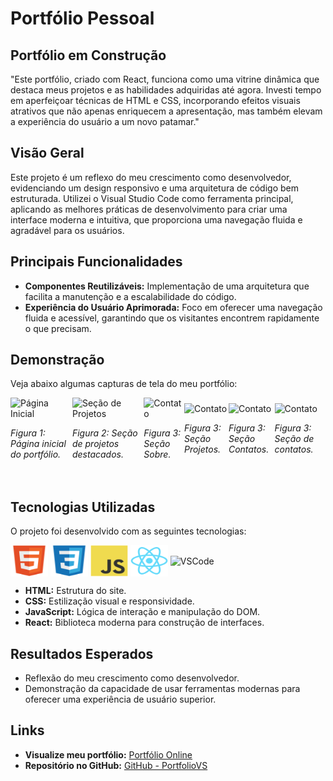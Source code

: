 # Portfólio Pessoal

## Portfólio em Construção

"Este portfólio, criado com React, funciona como uma vitrine dinâmica que destaca meus projetos e as habilidades adquiridas até agora. Investi tempo em aperfeiçoar técnicas de HTML e CSS, incorporando efeitos visuais atrativos que não apenas enriquecem a apresentação, mas também elevam a experiência do usuário a um novo patamar."

## Visão Geral

Este projeto é um reflexo do meu crescimento como desenvolvedor, evidenciando um design responsivo e uma arquitetura de código bem estruturada. Utilizei o Visual Studio Code como ferramenta principal, aplicando as melhores práticas de desenvolvimento para criar uma interface moderna e intuitiva, que proporciona uma navegação fluida e agradável para os usuários.

## Principais Funcionalidades

- **Componentes Reutilizáveis:** Implementação de uma arquitetura que facilita a manutenção e a escalabilidade do código.
- **Experiência do Usuário Aprimorada:** Foco em oferecer uma navegação fluida e acessível, garantindo que os visitantes encontrem rapidamente o que precisam.

## Demonstração

Veja abaixo algumas capturas de tela do meu portfólio:

<div style="display: flex; align-items: center; justify-content: center;">
    <div style="margin-bottom: 20px;">
        <img src="https://github.com/user-attachments/assets/46be5d75-c67c-4bcb-8147-3014bbd72ef2" alt="Página Inicial" width="200" height="350">
        <p><em>Figura 1: Página inicial do portfólio.</em></p>
    </div>
    <div style="margin-bottom: 20px;">
        <img src="https://github.com/user-attachments/assets/41890426-560b-4bed-982d-5220b55f3901" alt="Seção de Projetos" width="200" height="350">
        <p><em>Figura 2: Seção de projetos destacados.</em></p>
    </div>

   <div style="margin-bottom: 20px;">
        <img src="https://github.com/user-attachments/assets/d8b06229-483d-47c7-a5ee-a7287d401ec7" alt="Contato" width="200" height="350">
        <p><em>Figura 3: Seção Sobre.</em></p>
    </div>
    <div style="margin-bottom: 20px;">
        <img src="https://github.com/user-attachments/assets/f4bc1d25-86d7-4b22-a3ea-dfba9e3ad190" alt="Contato" width="200" height="350">
        <p><em>Figura 3: Seção Projetos.</em></p>
    </div>
    <div style="margin-bottom: 20px;">
        <img src="https://github.com/user-attachments/assets/884f2f12-3868-48a8-9f09-58528387ce37" alt="Contato" width="200" height="350">
        <p><em>Figura 3: Seção Contatos.</em></p>
    </div>
    <div style="margin-bottom: 20px;">
        <img src="https://github.com/user-attachments/assets/f4a37990-6f4f-4979-aefc-464c8351c57f" alt="Contato" width="200" height="350">
        <p><em>Figura 3: Seção de contatos.</em></p>
    </div>
</div>

## Tecnologias Utilizadas

O projeto foi desenvolvido com as seguintes tecnologias:
<div style="display: inline_block">
  <img align="center" alt="HTML" height="50" width="60" src="https://raw.githubusercontent.com/devicons/devicon/master/icons/html5/html5-original.svg">
  <img align="center" alt="CSS" height="50" width="60" src="https://raw.githubusercontent.com/devicons/devicon/master/icons/css3/css3-original.svg">
  <img align="center" alt="JavaScript" height="50" width="60" src="https://raw.githubusercontent.com/devicons/devicon/master/icons/javascript/javascript-original.svg">
  <img align="center" alt="React" height="50" width="60" src="https://raw.githubusercontent.com/devicons/devicon/master/icons/react/react-original.svg">
  <img align="center" alt="VSCode" height="50" width="60" src="https://cdn.jsdelivr.net/gh/devicons/devicon@latest/icons/vscode/vscode-original.svg">
</div>

- **HTML:** Estrutura do site.
- **CSS:** Estilização visual e responsividade.
- **JavaScript:** Lógica de interação e manipulação do DOM.
- **React:** Biblioteca moderna para construção de interfaces.

## Resultados Esperados

- Reflexão do meu crescimento como desenvolvedor.
- Demonstração da capacidade de usar ferramentas modernas para oferecer uma experiência de usuário superior.

## Links

- **Visualize meu portfólio:** [Portfólio Online](https://portfoliovcs.netlify.app/)
- **Repositório no GitHub:** [GitHub - PortfolioVS](https://github.com/valdeircesario/PortfolioVS)
